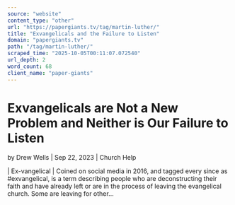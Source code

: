 ```yaml
---
source: "website"
content_type: "other"
url: "https://papergiants.tv/tag/martin-luther/"
title: "Exvangelicals and the Failure to Listen"
domain: "papergiants.tv"
path: "/tag/martin-luther/"
scraped_time: "2025-10-05T00:11:07.072540"
url_depth: 2
word_count: 68
client_name: "paper-giants"
---
```


# Exvangelicals are Not a New Problem and Neither is Our Failure to Listen

by Drew Wells | Sep 22, 2023 | Church Help

|  Ex-vangelical  | Coined on social media in 2016, and tagged every since as #exvangelical, is a term describing people who are deconstructing their faith and have already left or are in the process of leaving the evangelical church. Some are leaving for other...